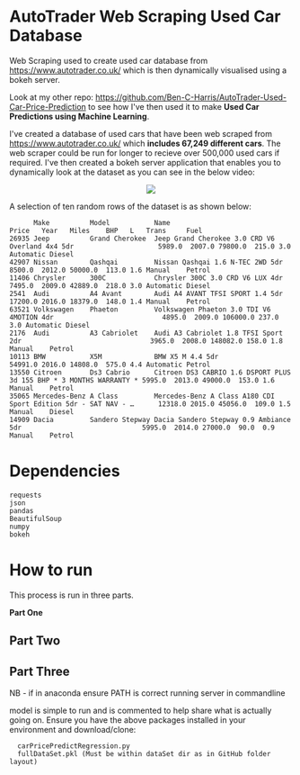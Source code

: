# AutoTrader Web Scraping Used Car Database
Web Scraping used to create used car database from https://www.autotrader.co.uk/ which is then dynamically visualised using a bokeh server.

Look at my other repo: https://github.com/Ben-C-Harris/AutoTrader-Used-Car-Price-Prediction to see how I've then used it to make **Used Car Predictions using Machine Learning**.

I've created a database of used cars that have been web scraped from https://www.autotrader.co.uk/ which **includes 67,249 different cars**. The web scraper could be run for longer to recieve over 500,000 used cars if required. I've then created a bokeh server application that enables you to dynamically look at the dataset as you can see in the below video: 

<p align="center"><img src="dynamicBokehAutoTraderDemo.gif" /></p>

A selection of ten random rows of the dataset is as shown below:
```
      Make          Model           Name                                                                Price   Year   Miles    BHP   L   Trans     Fuel   
26935 Jeep          Grand Cherokee  Jeep Grand Cherokee 3.0 CRD V6 Overland 4x4 5dr                     5989.0  2007.0 79800.0  215.0 3.0 Automatic Diesel 
42907 Nissan        Qashqai         Nissan Qashqai 1.6 N-TEC 2WD 5dr                                    8500.0  2012.0 50000.0  113.0 1.6 Manual    Petrol 
11406 Chrysler      300C            Chrysler 300C 3.0 CRD V6 LUX 4dr                                    7495.0  2009.0 42889.0  218.0 3.0 Automatic Diesel 
2541  Audi          A4 Avant        Audi A4 AVANT TFSI SPORT 1.4 5dr                                    17200.0 2016.0 18379.0  148.0 1.4 Manual    Petrol 
63521 Volkswagen    Phaeton         Volkswagen Phaeton 3.0 TDI V6 4MOTION 4dr                           4895.0  2009.0 106000.0 237.0 3.0 Automatic Diesel 
2176  Audi          A3 Cabriolet    Audi A3 Cabriolet 1.8 TFSI Sport 2dr                                3965.0  2008.0 148082.0 158.0 1.8 Manual    Petrol 
10113 BMW           X5M             BMW X5 M 4.4 5dr                                                    54991.0 2016.0 14808.0  575.0 4.4 Automatic Petrol 
13550 Citroen       Ds3 Cabrio      Citroen DS3 CABRIO 1.6 DSPORT PLUS 3d 155 BHP * 3 MONTHS WARRANTY * 5995.0  2013.0 49000.0  153.0 1.6 Manual    Petrol 
35065 Mercedes-Benz A Class         Mercedes-Benz A Class A180 CDI Sport Edition 5dr - SAT NAV - …      12318.0 2015.0 45056.0  109.0 1.5 Manual    Diesel 
14909 Dacia         Sandero Stepway Dacia Sandero Stepway 0.9 Ambiance 5dr                              5995.0  2014.0 27000.0  90.0  0.9 Manual    Petrol 
```

# Dependencies
    requests
    json
    pandas
    BeautifulSoup
    numpy
    bokeh

# How to run
This process is run in three parts.

**Part  One**


## Part  Two ##


## Part  Three ##


NB - if in anaconda ensure PATH is correct
   running server in commandline

model is simple to run and is commented to help share what is actually going on. Ensure you have the above packages installed in your environment and download/clone:

      
      carPricePredictRegression.py
      fullDataSet.pkl (Must be within dataSet dir as in GitHub folder layout)















